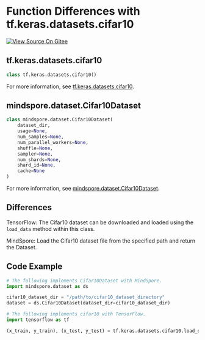 # Function Differences with tf.keras.datasets.cifar10

[![View Source On Gitee](https://mindspore-website.obs.cn-north-4.myhuaweicloud.com/website-images/r2.0/resource/_static/logo_source_en.png)](https://gitee.com/mindspore/docs/blob/r2.0/docs/mindspore/source_en/note/api_mapping/tensorflow_diff/cifar10.md)

## tf.keras.datasets.cifar10

```python
class tf.keras.datasets.cifar10()
```

For more information, see [tf.keras.datasets.cifar10](https://www.tensorflow.org/versions/r1.15/api_docs/python/tf/keras/datasets/cifar10).

## mindspore.dataset.Cifar10Dataset

```python
class mindspore.dataset.Cifar10Dataset(
    dataset_dir,
    usage=None,
    num_samples=None,
    num_parallel_workers=None,
    shuffle=None,
    sampler=None,
    num_shards=None,
    shard_id=None,
    cache=None
)
```

For more information, see [mindspore.dataset.Cifar10Dataset](https://mindspore.cn/docs/en/r2.0/api_python/dataset/mindspore.dataset.Cifar10Dataset.html#mindspore.dataset.Cifar10Dataset).

## Differences

TensorFlow: The Cifar10 dataset can be downloaded and loaded using the `load_data` method within this class.

MindSpore: Load the Cifar10 dataset file from the specified path and return the Dataset.

## Code Example

```python
# The following implements Cifar10Dataset with MindSpore.
import mindspore.dataset as ds

cifar10_dataset_dir = "/path/to/cifar10_dataset_directory"
dataset = ds.Cifar10Dataset(dataset_dir=cifar10_dataset_dir)

# The following implements cifar10 with TensorFlow.
import tensorflow as tf

(x_train, y_train), (x_test, y_test) = tf.keras.datasets.cifar10.load_data()
```
